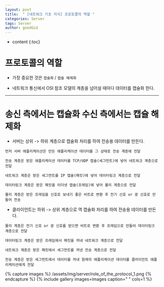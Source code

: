 ```yaml
---
layout: post
title:  " [네트워크 기초 지식] 프로토콜의 역할 "
categories: Server
tags: Server
author: goodGid
---
```

* content
{:toc}


# 프로토콜의 역할

* 가장 중요한 것은 `캡슐화` / `캡슐 해제화`

* 네트워크 통신에서 OSI 참조 모델의 계층을 넘어설 때마다 데이터를 캡슐화 한다.

---

# 송신 측에서는 캡슐화 수신 측에서는 캡슐 해제화

* 서버는 상위 -> 하위 계층으로 캡슐화 처리를 하여 전송용 데이터를 만든다.

```
먼저 서버 애플리케이션은 만든 애플리케이션 데이터를 그 상태로 전송 계층에 전달

전송 계층은 받은 애플리케이션 데이터를 TCP/UDP 캡슐(세그먼트)에 넣어 네트워크 계층으로 전달

네트워크 계층은 받은 세그먼트를 IP 캡슐(패킷)에 넣어 데이터링크 계층으로 전달

데이터링크 계층은 받은 패킷을 이더넷 캡슐(프레임)에 넣어 물리 계층으로 전달

물리 계층은 받은 프레임을 신호로 보내기 좋은 비트로 변환 후 전기 신호 or 광 신호로 만들어 전송
```

* 클라이언트는 하위 -> 상위 계층으로 역 캡슐화 처리를 하여 전송용 데이터를 만든다.

```
물리 계층은 전기 신호 or 광 신호를 받으면 비트로 변환 후 프레임으로 만들어 데이터링크 계층으로 전달

데이터링크 계층은 받은 프레임에서 패킷을 꺼내 네트워크 계층으로 전달

네트워크 계층은 받은 패킷에서 세그먼트를 꺼낸 전송 계층으로 전달

전송 계층은 받은 세그먼트에서 데이터를 꺼내 원래의 애플리케이션 데이터를 클라이언트 애플리케이션에게 전달
```


{% capture images %}
    /assets/img/server/role_of_the_protocol_1.png
{% endcapture %}
{% include gallery images=images caption=" " cols=1 %}

